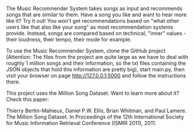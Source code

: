The Music Recommender System takes songs as input and recommends songs that are similar to them. Have a song you like and want to hear more like it? Try it out!
You won't get recommendations based on "what other users like that also like your song" as most recommendation systems provide. Instead, songs are compared based on technical, "inner" values - their loudness, their tempo, their mode for example.

To use the Music Recommender System, clone the GitHub project (Attention: The files from the project are quite large as we have to deal with roughly 1 million songs and their information, so the txt files containing the JSON objects that hold this information are pretty big), start main.py, then visit your browser on page http://127.0.0.1:5000 and follow the instructions there.

This project uses the Million Song Dataset. Want to learn more about it? Check this paper:

Thierry Bertin-Mahieux, Daniel P.W. Ellis, Brian Whitman, and Paul Lamere. The Million Song Dataset. In Proceedings of the 12th International Society for Music Information Retrieval Conference (ISMIR 2011), 2011.